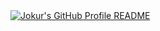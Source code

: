 <a href="https://github.com/jokur-js">
  <picture>
    <source media="(prefers-color-scheme: dark)" srcset="https://raw.githubusercontent.com/jokur-js/jokur-js/dark-mode.svg">
    <img alt="Jokur's GitHub Profile README" src="https://raw.githubusercontent.com/jokur-js/jokur-js/light-mode.svg">
  </picture>
</a>
